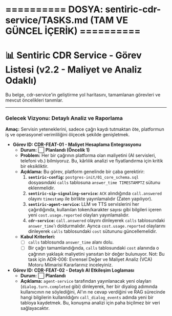 # ========== DOSYA: sentiric-cdr-service/TASKS.md (TAM VE GÜNCEL İÇERİK) ==========
# 📊 Sentiric CDR Service - Görev Listesi (v2.2 - Maliyet ve Analiz Odaklı)

Bu belge, cdr-service'in geliştirme yol haritasını, tamamlanan görevleri ve mevcut öncelikleri tanımlar.

---

### **Gelecek Vizyonu: Detaylı Analiz ve Raporlama**

**Amaç:** Servisin yeteneklerini, sadece çağrı kaydı tutmaktan öte, platformun iş ve operasyonel verimliliğini ölçecek şekilde genişletmek.

-   **Görev ID: CDR-FEAT-01 - Maliyet Hesaplama Entegrasyonu**
    -   **Durum:** ⬜ **Planlandı (Öncelik 1)**
    -   **Problem:** Her bir çağrının platforma olan maliyetini (AI servisleri, telefoni vb.) bilmiyoruz. Bu, kârlılık analizi ve fiyatlandırma için kritik bir eksikliktir.
    -   **Açıklama:** Bu görev, platform genelinde bir çaba gerektirir:
        1.  **`sentiric-config`:** `postgres-init/01_core_schema.sql` dosyasındaki `calls` tablosuna `answer_time TIMESTAMPTZ` sütunu eklenmelidir.
        2.  **`sentiric-sip-signaling-service`:** `ACK` alındığında `call.answered` olayını `timestamp` ile birlikte yayınlamalıdır (Zaten yapılıyor).
        3.  **`sentiric-agent-service`:** LLM ve TTS servislerini her çağırdığında, kullanılan token/karakter sayısı gibi bilgileri içeren yeni `cost.usage.reported` olayları yayınlamalıdır.
        4.  **`cdr-service`:** `call.answered` olayını dinleyerek `calls` tablosundaki `answer_time`'ı doldurmalıdır. Ayrıca `cost.usage.reported` olaylarını dinleyerek `calls` tablosundaki `cost` sütununu güncellemelidir.
    -   **Kabul Kriterleri:**
        -   [ ] `calls` tablosunda `answer_time` alanı dolu.
        -   [ ] Bir çağrı tamamlandığında, `calls` tablosundaki `cost` alanında o çağrının yaklaşık maliyetini yansıtan bir değer bulunuyor.
        Not: Bu task için ADR-006: Evrensel Değer ve Maliyet Analiz (VCA) Motoru Mimarisi Kararlarınız inceleyiniz.

-   **Görev ID: CDR-FEAT-02 - Detaylı AI Etkileşim Loglaması**
    -   **Durum:** ⬜ **Planlandı**
    -   **Açıklama:** `agent-service` tarafından yayınlanacak yeni olayları (`dialog.turn.completed` gibi) dinleyerek, her bir diyalog adımında kullanıcının ne söylediğini, AI'ın ne cevap verdiğini ve RAG sürecinde hangi bilgilerin kullanıldığını `call_dialog_events` adında yeni bir tabloya kaydetmek. Bu, konuşma analizi için paha biçilmez bir veri sağlayacaktır.